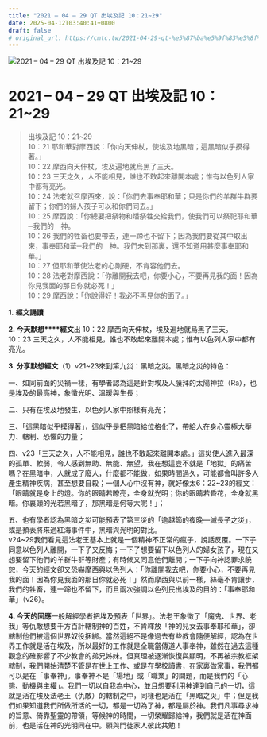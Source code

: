 ```yaml
---
title: "2021 – 04 – 29 QT 出埃及記 10：21~29"
date: 2025-04-12T03:40:41+0800
draft: false
# original_url: https://cmtc.tw/2021-04-29-qt-%e5%87%ba%e5%9f%83%e5%8f%8a%e8%a8%98-10%ef%bc%9a2129
---
```


![2021 – 04 – 29 QT 出埃及記 10：21~29](/images/qt.jpg   "2021 – 04 – 29 QT 出埃及記 10：21~29")

# 2021 – 04 – 29 QT 出埃及記 10：21~29

> 出埃及記 10：21~29  
> 10：21 耶和華對摩西說：「你向天伸杖，使埃及地黑暗；這黑暗似乎摸得著。」  
> 10：22 摩西向天伸杖，埃及遍地就烏黑了三天。  
> 10：23 三天之久，人不能相見，誰也不敢起來離開本處；惟有以色列人家中都有亮光。  
> 10：24 法老就召摩西來，說：「你們去事奉耶和華；只是你們的羊群牛群要留下；你們的婦人孩子可以和你們同去。」  
> 10：25 摩西說：「你總要把祭物和燔祭牲交給我們，使我們可以祭祀耶和華─我們的　神。  
> 10：26 我們的牲畜也要帶去，連一蹄也不留下；因為我們要從其中取出來，事奉耶和華─我們的　神。我們未到那裏，還不知道用甚麼事奉耶和華。」  
> 10：27 但耶和華使法老的心剛硬，不肯容他們去。  
> 10：28 法老對摩西說：「你離開我去吧，你要小心，不要再見我的面！因為你見我面的那日你就必死！」  
> 10：29 摩西說：「你說得好！我必不再見你的面了。」

**1.** **經文誦讀**

**2. 今天默想****經文**出 10：22 摩西向天伸杖，埃及遍地就烏黑了三天。  
10：23 三天之久，人不能相見，誰也不敢起來離開本處；惟有以色列人家中都有亮光。

**3. 分享默想經文**（1）v21~23來到第九災：黑暗之災。黑暗之災的特色：

一、如同前面的災禍一樣，有學者認為這是針對埃及人膜拜的太陽神拉（Ra），也是埃及的最高神，象徵光明、溫暖與生長；

二、只有在埃及地發生，以色列人家中照樣有亮光；

三、「這黑暗似乎摸得著」，這似乎是把黑暗給位格化了，帶給人在身心靈極大壓力、轄制、恐懼的力量；

四、v23「三天之久，人不能相見，誰也不敢起來離開本處。」這災使人進入最深的孤單、軟弱，令人感到無助、無能、無望，我在想這豈不就是「地獄」的痛苦嗎？在黑暗中，人就成了廢人，什麼都不能做，如果時間過久，可能都會叫許多人產生精神疾病，甚至想要自殺；一個人心中沒有神，就好像太6：22~23的經文：「眼睛就是身上的燈。你的眼睛若瞭亮，全身就光明；你的眼睛若昏花，全身就黑暗。你裏頭的光若黑暗了，那黑暗是何等大呢！」；

五、也有學者認為黑暗之災可能預表了第三災的「逾越節的夜晚—滅長子之災」，或是預表將來過紅海事件中，黑暗與光明的對比。  
v24~29我們看見這法老王基本上就是一個精神不正常的瘋子，說話反覆。一下子同意以色列人離開，一下子又反悔；一下子想要留下以色列人的婦女孩子，現在又想要留下他們的羊群牛群等財產；有時候又同意他們離開；一下子向神認罪求饒恕，今天的經文卻又恐嚇摩西與以色列人：「你離開我去吧，你要小心，不要再見我的面！因為你見我面的那日你就必死！」然而摩西與以前一樣，絲毫不肯讓步，我們的牲畜，連一蹄也不留下，而且兩次強調以色列民出埃及的目的：「事奉耶和華」（v26）。

**4. 今天的回應**一般解經學者把埃及預表「世界」。法老王象徵了「魔鬼、世界、老我」等仇敵想要千方百計轄制神的百姓，不肯釋放「神的兒女去事奉耶和華」，卻轄制他們被這個世界奴役捆綁。當然這絕不是像過去有些教會隨便解經，認為在世界工作就是活在埃及，所以最好的工作就是全職當傳道人事奉神，雖然在過去這種觀念的確影響了不少教會的弟兄姊妹。但真理被逐漸恢復與顯明，不再被宗教框架轄制，我們開始清楚不管是在世上工作、或是在學校讀書，在家裏做家事，我們都可以是在「事奉神」。事奉神不是「場地」或「職業」的問題，而是我們的「心態、動機與主權」。我們一切以自我為中心，並且想要利用神達到自己的一切，這就是活在埃及法老王（仇敵）的轄制之中，同樣也是活在「黑暗之災」中；但是我們如果知道我們所做所活的一切，都是一切為了神，都是屬於神。我們凡事尋求神的旨意、倚靠聖靈的帶領，等候神的時間，一切榮耀歸給神，我們就是活在神面前，也是活在神的光明同在中。願與門徒家人彼此共勉！